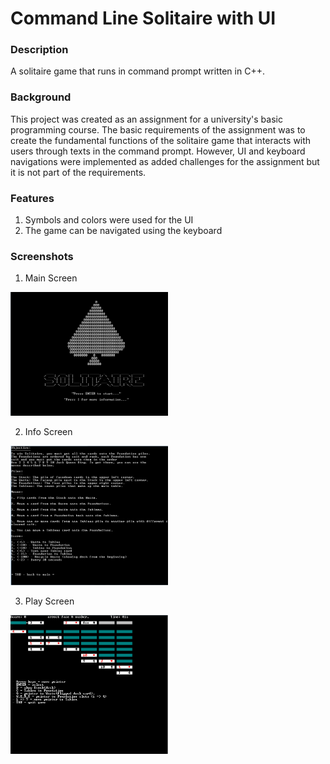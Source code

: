 # Command Line Solitaire with UI

### Description
A solitaire game that runs in command prompt written in C++.

### Background

This project was created as an assignment for a university's basic programming course. The basic requirements of the assignment was to create the fundamental functions of the solitaire game that interacts with users through texts in the command prompt. However, UI and keyboard navigations were implemented as added challenges for the assignment but it is not part of the requirements.

### Features

1. Symbols and colors were used for the UI
2. The game can be navigated using the keyboard

### Screenshots

1. Main Screen
<img src="/Screenshots/main_screen.png" width="50%"/>

2. Info Screen
<img src="/Screenshots/info_screen.png" width="50%"/>

3. Play Screen
<img src="/Screenshots/play_screen.png" width="50%"/>

